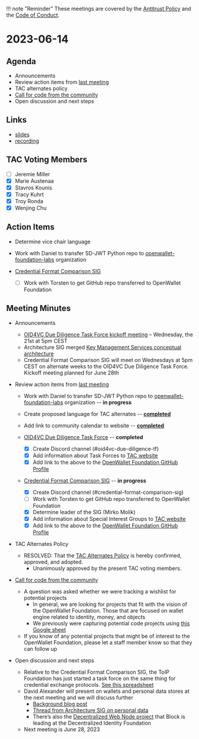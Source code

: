!!! note "Reminder"
    These meetings are covered by the [Antitrust Policy](../governance/antitrust.md) and the [Code of Conduct](../governance/code-of-conduct.md).

# 2023-06-14

## Agenda
- Announcements
- Review action items from [last meeting](./2023-05-31.md#action-items)
- TAC alternates policy
- [Call for code from the community](https://github.com/openwallet-foundation/project-proposals)
- Open discussion and next steps

## Links
- [slides](https://docs.google.com/presentation/d/1zBGjnBeaxsf2iw24yh2YMEM7dPNPYtA7o75tgTtWhms/edit?usp=sharing)
- [recording](https://zoom.us/rec/play/3cHay9jIolXDk7t60GQerUtNJINkSWNMPcZo8_isNtWPEgrq_geCVJTzt1rFCEdB_XMrOFN3LN8gUlPi.Hiy2hdxGhHjD73ub?canPlayFromShare=true&from=share_recording_detail&continueMode=true&componentName=rec-play&originRequestUrl=https%3A%2F%2Fzoom.us%2Frec%2Fshare%2FINBDYO-jGq9DLCbJwtauIYBsWXosAmQj82e5avjshN7TyU-_Uc0hnwJDyp-_IPZQ.n31EcBSyZgABUqZJ)

## TAC Voting Members

- [ ] Jeremie Miller
- [x] Marie Austenaa
- [x] Stavros Kounis
- [x] Tracy Kuhrt
- [x] Troy Ronda
- [x] Wenjing Chu

## Action Items
- Determine vice chair language
- Work with Daniel to transfer SD-JWT Python repo to [openwallet-foundation-labs](https://github.com/openwallet-foundation-labs) organization
- [Credential Format Comparison SIG](https://github.com/openwallet-foundation/tac/issues/26)
    
    - [ ] Work with Torsten to get GitHub repo transferred to OpenWallet Foundation

## Meeting Minutes
- Announcements
    - [OID4VC Due Diligence Task Force kickoff meeting](https://calendar.google.com/calendar/event?action=TEMPLATE&tmeid=NnA3a2s4bzFxamhhcDA1NTR0cmlhbWtkM3BfMjAyMzA2MjFUMTUwMDAwWiBjXzUyN2ExZGI2MjFmZTcwNzMzODQyMWE5YzRjN2VmMmY2MTYwYjk3MzgzOGNmZGJiNTBmMGRiMzJhZDBmZDIwZWJAZw&tmsrc=c_527a1db621fe707338421a9c4c7ef2f6160b973838cfdbb50f0db32ad0fd20eb%40group.calendar.google.com&scp=ALL) – Wednesday, the 21st at 5pm CEST
    - Architecture SIG merged [Key Management Services conceptual architecture](https://github.com/openwallet-foundation/architecture-sig/blob/main/docs/architecture/key-management-services.md)
    - Credential Format Comparison SIG will meet on Wednesdays at 5pm CEST on alternate weeks to the OID4VC Due Diligence Task Force. Kickoff meeting planned for June 28th

- Review action items from [last meeting](./2023-05-17.md#action-items)
    - Work with Daniel to transfer SD-JWT Python repo to [openwallet-foundation-labs](https://github.com/openwallet-foundation-labs) organization -- **in progress**
    - Create proposed language for TAC alternates -- **[completed](https://github.com/openwallet-foundation/tac/pull/28)**
    - Add link to community calendar to website -- **[completed](https://openwallet.foundation/participate/)**
    - [OID4VC Due Diligence Task Force](https://github.com/openwallet-foundation/tac/issues/23) -- **completed**
    
        - [x] Create Discord channel (#oid4vc-due-diligence-tf)
        - [x] Add information about Task Forces to [TAC website](https://openwallet-foundation.github.io/tac/)
        - [x] Add link to the above to the [OpenWallet Foundation GitHub Profile](https://github.com/openwallet-foundation/.github/blob/main/profile/README.md)
    
    - [Credential Format Comparison SIG](https://github.com/openwallet-foundation/tac/issues/26) -- **in progress**
    
        - [x] Create Discord channel (#credential-format-comparison-sig)
        - [ ] Work with Torsten to get GitHub repo transferred to OpenWallet Foundation
        - [x] Determine leader of the SIG (Mirko Molik)
        - [x] Add information about Special Interest Groups to [TAC website](https://openwallet-foundation.github.io/tac/)
        - [x] Add link to the above to the [OpenWallet Foundation GitHub Profile](https://github.com/openwallet-foundation/.github/blob/main/profile/README.md)

- TAC Alternates Policy
    - RESOLVED: That the [TAC Alternates Policy](https://github.com/openwallet-foundation/tac/pull/28) is hereby confirmed, approved, and adopted.
        - Unanimously approved by the present TAC voting members.

- [Call for code from the community](https://github.com/openwallet-foundation/project-proposals)
    - A question was asked whether we were tracking a wishlist for potential projects
        - In general, we are looking for projects that fit with the vision of the OpenWallet Foundation. Those that are focused on wallet engine related to identity, money, and objects
        - We previously were capturing potential code projects using [this Google sheet](https://docs.google.com/spreadsheets/d/1SXX4F3i2vIZmMxgD4HtmiiUY1fB3OwPc_xziOoO_Zpk/edit#gid=0)
    - If you know of any potential projects that might be of interest to the OpenWallet Foundation, please let a staff member know so  that they can follow up

- Open discussion and next steps
    - Relative to the Credential Format Comparison SIG, the ToIP Foundation has just started a task force on the same thing for credential exchange protocols. [See this spreadsheet](https://docs.google.com/spreadsheets/d/1_KKQZmmNRnEME96fZCPbMW-TC9j0tQ-dVuk5zzKa8U8/edit#gid=485340784)
    - David Alexander will present on wallets and personal data stores at the next meeting and we will discuss further
        - [Background blog post](https://medium.com/mydex/data-wallets-a-trap-waiting-to-be-sprung-857427ec70a)
        - [Thread from Architecture SIG on personal data](https://discord.com/channels/1022962884864643214/1044329759347331213)
        - There’s also the [Decentralized Web Node project](https://identity.foundation/decentralized-web-node/spec/) that Block is leading at the Decentralized Identity Foundation
    - Next meeting is June 28, 2023
